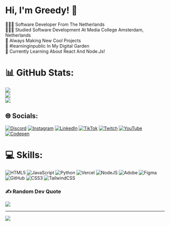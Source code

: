 # Hi, I'm Greedy! 👋

👩🏻‍💻 Software Developer From The Netherlands  
👩🏻‍🎓 Studied Software Development At Media College Amsterdam, Netherlands  
🎨 Always Making New Cool Projects  
🌷 #learninginpublic In My Digital Garden  
💭 Currently Learning About React And Node.Js!

# 📊 GitHub Stats:
![](https://github-readme-stats.vercel.app/api?username=greedy854&theme=tokyonight&hide_border=false&include_all_commits=false&count_private=false)<br/>
![](https://github-readme-streak-stats.herokuapp.com/?user=greedy854&theme=tokyonight&hide_border=false)<br/>
![](https://github-readme-stats.vercel.app/api/top-langs/?username=greedy854&theme=tokyonight&hide_border=false&include_all_commits=false&count_private=false&layout=compact)

## 🌐 Socials:
[![Discord](https://img.shields.io/badge/Discord-%237289DA.svg?logo=discord&logoColor=white)](https://discord.gg/https://discord.gg/RkcyKA5j) [![Instagram](https://img.shields.io/badge/Instagram-%23E4405F.svg?logo=Instagram&logoColor=white)](https://instagram.com/greedy_000) [![LinkedIn](https://img.shields.io/badge/LinkedIn-%230077B5.svg?logo=linkedin&logoColor=white)](https://linkedin.com/in/Greedy) [![TikTok](https://img.shields.io/badge/TikTok-%23000000.svg?logo=TikTok&logoColor=white)](https://tiktok.com/@greedy.2854) [![Twitch](https://img.shields.io/badge/Twitch-%239146FF.svg?logo=Twitch&logoColor=white)](https://twitch.tv/greedsss_) [![YouTube](https://img.shields.io/badge/YouTube-%23FF0000.svg?logo=YouTube&logoColor=white)](https://youtube.com/@UCDY0esuW_URTn_aAFPNjLew) [![Codepen](https://img.shields.io/badge/Codepen-000000?style=for-the-badge&logo=codepen&logoColor=white)](https://codepen.io/Greedsss) 

# 💻 Skills:
![HTML5](https://img.shields.io/badge/html5-%23E34F26.svg?style=for-the-badge&logo=html5&logoColor=white) ![JavaScript](https://img.shields.io/badge/javascript-%23323330.svg?style=for-the-badge&logo=javascript&logoColor=%23F7DF1E) ![Python](https://img.shields.io/badge/python-3670A0?style=for-the-badge&logo=python&logoColor=ffdd54) ![Vercel](https://img.shields.io/badge/vercel-%23000000.svg?style=for-the-badge&logo=vercel&logoColor=white) ![NodeJS](https://img.shields.io/badge/node.js-6DA55F?style=for-the-badge&logo=node.js&logoColor=white) ![Adobe](https://img.shields.io/badge/adobe-%23FF0000.svg?style=for-the-badge&logo=adobe&logoColor=white) ![Figma](https://img.shields.io/badge/figma-%23F24E1E.svg?style=for-the-badge&logo=figma&logoColor=white) ![GitHub](https://img.shields.io/badge/github-%23121011.svg?style=for-the-badge&logo=github&logoColor=white) ![CSS3](https://img.shields.io/badge/css3-%231572B6.svg?style=for-the-badge&logo=css3&logoColor=white) ![TailwindCSS](https://img.shields.io/badge/tailwindcss-%2338B2AC.svg?style=for-the-badge&logo=tailwind-css&logoColor=white)


### ✍️ Random Dev Quote
![](https://quotes-github-readme.vercel.app/api?type=horizontal&theme=tokyonight)

---
[![](https://visitcount.itsvg.in/api?id=greedy854&icon=1&color=9)](https://visitcount.itsvg.in)

<!-- Proudly created with GPRM ( https://gprm.itsvg.in ) -->

